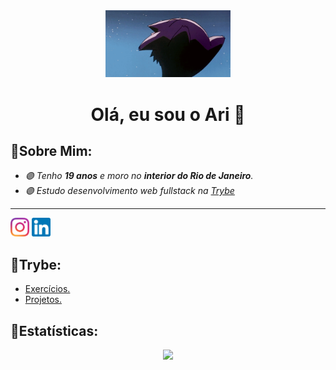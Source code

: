 <div align="center">
    <img src="Imagens/gengar.gif" width="200px">
    <h1>Olá, eu sou o Ari 👋</h1>
</div>

<h2>🍇Sobre Mim:</h2>

<ul>
    <em>
        <li> 🟣 Tenho <strong>19 anos</strong> e moro no <strong>interior do Rio de Janeiro</strong>.</li>
        <li> 🟣 Estudo desenvolvimento web fullstack na <a href="https://www.betrybe.com/" target="_Blank">Trybe</a></li>
    </em>
</ul>

<hr>
<a href="https://www.instagram.com/arineto3/" target="_Blank"> <img src="Imagens/LogoInstagram.png" width="30px"></a>
<a href="https://www.linkedin.com/in/arisalesneto/" target="_Blank"> <img src="Imagens/LogoLinkedin.png" width="30px"></a>
 
<h2>🍇Trybe:</h2>
        <ul>
            <li><a href="https://github.com/AriSales/exercise-tech-gallery">Exercícios.</a></li>
            <li><a href="https://github.com/AriSales/exercise-tech-gallery">Projetos.</a></li>
        </ul>

<h2>🍇Estatísticas:</h2>
<div align="center">
  <a href="https://github.com/AriSales">
  <img height="185em" src="https://github-readme-stats.vercel.app/api?username=AriSales&show_icons=true&theme=midnight-purple&include_all_commits=true&count_private=true"/>
</div>
